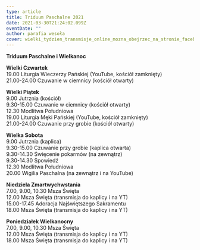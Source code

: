 ```yaml
---
type: article
title: Triduum Paschalne 2021
date: 2021-03-30T21:24:02.099Z
eventDate: ""
author: parafia wesoła
cover: wielki_tydzien_transmisje_online_mozna_obejrzec_na_stronie_facebooka_parafii._nie_trzeba_miec_zalozonego_konta_wystarczy_kliknac_na_stronie_internetowej_ikonke_facebooka_w_prawym_gornym_rogu_lub_kliknac_napodanego_.png
---
```

<!--StartFragment-->

**Triduum Paschalne i Wielkanoc**

**Wielki Czwartek**\
19.00 Liturgia Wieczerzy Pańskiej (YouTube, kościół zamknięty)\
21.00-24.00 Czuwanie w ciemnicy (kościół otwarty)

**Wielki Piątek**\
9.00 Jutrznia (kościół)\
9.30-15.00 Czuwanie w ciemnicy (kościół otwarty)\
12.30 Modlitwa Południowa\
19.00 Liturgia Męki Pańskiej (YouTube, kościół zamknięty)\
21.00-24.00 Czuwanie przy grobie (kościół otwarty)

**Wielka Sobota**\
9.00 Jutrznia (kaplica)\
9.30-15.00 Czuwanie przy grobie (kaplica otwarta)\
9.30-14.30 Święcenie pokarmów (na zewnątrz)\
9.30-14.30 Spowiedź\
12.30 Modlitwa Południowa\
20.00 Wigilia Paschalna (na zewnątrz i na YouTube)

**Niedziela Zmartwychwstania**\
7.00, 9.00, 10.30 Msza Święta\
12.00 Msza Święta (transmisja do kaplicy i na YT)\
15.00-17.45 Adoracja Najświętszego Sakramentu\
18.00 Msza Święta (transmisja do kaplicy i na YT)

**Poniedziałek Wielkanocny**\
7.00, 9.00, 10.30 Msza Święta\
12.00 Msza Święta (transmisja do kaplicy i na YT)\
18.00 Msza Święta (transmisja do kaplicy i na YT)

<!--EndFragment-->